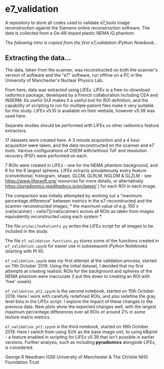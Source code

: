 # e7_validation
A repository to store all codes used to validate e7_tools image reconstruction against the Siemens online reconstruction software. The data is collected from a Ge-68 doped plastic NEMA IQ phantom.

*The following intro is copied from the first e7_validation iPython Notebook...*

## Extracting the data...

The data, taken from the scanner, was reconstructed on both the scanner's version of software and the "e7" software, run offline on a PC in the University of Manchester's Nuclear Physics Lab. 

From here, data was extracted using LIFEx. LIFEx is a free-to-download radiomics package, developed by a French collaboration including CEA and INSERM. Its useful GUI makes it a useful tool for ROI definition, and the capability of scripting to run for multiple patient files make it very suitable for this study. LIFEx v5.10 is available on their website, however v5.38 was used here.

Separate studies should be performed with LIFEx vs other radiomics feature extractors. 

17 datasets were created here. A 3 minute acquisition and a 4 hour acquisition were taken, and the data reconstructed on the scanner and e7 tools. Various configurations of OSEM with/without ToF and resolution recovery (PSF) were performed on each.

7 ROIs were created in LIFEx - one for the NEMA phantom background, and 6 for the 6 largest spheres. LIFEx extracts simulateously every feature (conventional, histogram, shape, GLCM, GLRLM, NGLDM & GLZLM - see https://www.lifexsoft.org/ resources for more details, or alternatively https://pyradiomics.readthedocs.io/en/latest/ ) for each ROI in each image. 

The comparison was initially attempted by working out a "maximum percentage difference" between metrics in the e7-reconstructed and the scanner-reconstructed images; * the maximum value of e.g. 100 x (val(scanner) - val(e7))/val(scanner) across all ROIs as taken from images equivalently reconstructed using each system *.

The file `writeLifexPatients.py` writes the LIFEx script for all images to be included in the study.

The file `e7_validation_functions.py` stores some of the functions created in `e7_validation.ipynb` for easier use in subssequent iPython Notebooks (starting with Pt III).

`e7_validation.ipynb` was my first attempt at the validation process, started on 11th October 2019. Using the initial dataset, I decided that my first attempts at creating realistic ROIs for the background and spheres of the NEMA phantom were inaccurate (I put this down to creating an ROI with 'free' voxels).

`e7_validation_pt2.ipynb` is the second notebook, started on 15th October 2019. Here I work with carefully redefined ROIs, and also redefine the gray level bins in the LIFEx script. I explore the impact of these changes to the previous data. New plots show the expected changes well, with the largest maximum percentage differences over all ROIs of around 2% in some texture matrix metrics.

`e7_validation_pt3.ipynb` is the third notebook, started on 18th October 2019. Here I switch from using SUV as the base image unit, to using kBq/ml - a feature enabled in scripting for LIFEx v5.38 that isn't possible in earlier versions. Further analysis, such as including **pyradiomics** alongside LIFEx, is considered.


George R Needham (GN)
University of Manchester & The Christie NHS Foundation Trust
